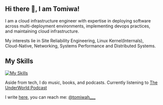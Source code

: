 ## Hi there 👋, I am Tomiwa!
I am a cloud infrastructure engineer with expertise in deploying software across multi-deployment environments, implementing devops practices, and maintaining cloud infrastructure. 

My interests lie in Site Reliability Engineering, Linux Kernel(Internals), Cloud-Native, Networking, Systems Performance and Distributed Systems.

## My Skills
[![My Skills](https://skillicons.dev/icons?i=linux,docker,kubernetes,golang,c,aws,githubactions,jenkins,ansible,prometheus,bash,grafana)](https://skillicons.dev)

Aside from tech, I do music, books, and podcasts. Currently listening to [The UnderWorld Podcast](https://podcasts.apple.com/us/podcast/the-underworld-podcast/id1529370760)

I write [here](https://medium.com/@tomiwaaribisala), you can reach me: [@tomiwah___](https://twitter.com/tomiwah___)
